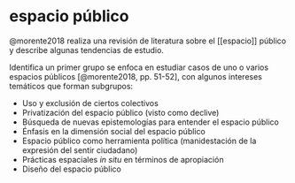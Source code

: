 # espacio público
<!-- elaborar definición -->
@morente2018 realiza una revisión de literatura sobre el [[espacio]] público y describe algunas tendencias de estudio.

Identifica un primer grupo se enfoca en estudiar casos de uno o varios espacios públicos [@morente2018, pp. 51-52], con algunos intereses temáticos que forman subgrupos:

- Uso y exclusión de ciertos colectivos   
- Privatización del espacio público (visto como declive)
- Búsqueda de nuevas epistemologías para entender el espacio público
- Énfasis en la dimensión social del espacio público
- Espacio público como herramienta política (manidestación de la expresión del sentir ciudadano)
- Prácticas espaciales *in situ* en términos de apropiación
- Diseño del espacio público